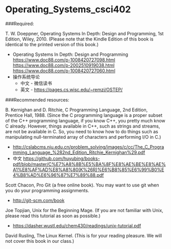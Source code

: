 # Operating_Systems_csci402
###Required:

T. W. Doeppner, Operating Systems In Depth: Design and Programming, 1st Edition, Wiley, 2010. (Please note that the Kindle Edition of this book is identical to the printed version of this book.)

- Operating Systems In Depth: Design and Programming
  https://www.doc88.com/p-1008420727098.html
  https://www.doc88.com/p-2002510919038.html
  https://www.doc88.com/p-1008420727060.html
- 操作系统导论
  - 中文 - 微信读书
  - 英文 - https://pages.cs.wisc.edu/~remzi/OSTEP/

###Recommended resources:

B. Kernighan and D. Ritchie, C Programming Language, 2nd Edition, Prentice Hall, 1988. (Since the C programming language is a proper subset of the C++ programming language, if you know C++, you pretty much know C already. However, things available in C++, such as strings and streams, are not be available in C. So, you need to know how to do things such as manipulating null-terminated array of characters and performing I/O in C.)
- http://cslabcms.nju.edu.cn/problem_solving/images/c/cc/The_C_Programming_Language_%282nd_Edition_Ritchie_Kernighan%29.pdf
- 中文 https://github.com/huyubing/books-pdf/blob/master/C%E7%A8%8B%E5%BA%8F%E8%AE%BE%E8%AE%A1%E8%AF%AD%E8%A8%80(K%26R)%E6%B8%85%E6%99%B0%E4%B8%AD%E6%96%87%E7%89%88.pdf

Scott Chacon, Pro Git (a free online book). You may want to use git when you do your programming assignments.
- http://git-scm.com/book

Joe Topjian, Unix for the Beginning Mage. (If you are not familiar with Unix, please read this tutorial as soon as possible.)
- https://dasher.wustl.edu/chem430/readings/unix-tutorial.pdf

David Rusling, The Linux Kernel. (This is for your reading pleasure. We will not cover this book in our class.)
